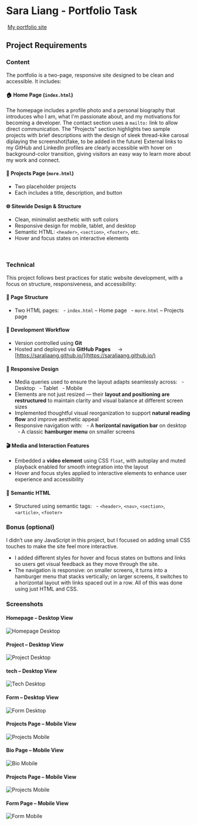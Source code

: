 #  Sara Liang - Portfolio Task
​
[My portfolio site](https://saraliaang.github.io/)
​
## Project Requirements

### Content

The portfolio is a two-page, responsive site designed to be clean and accessible. It includes:

#### 🏠 Home Page (`index.html`)

The homepage includes a profile photo and a personal biography that introduces who I am, what I'm passionate about, and my motivations for becoming a developer. The contact section uses a `mailto:` link to allow direct communication. The "Projects" section highlights two sample projects with brief descriptions with the design of sleek thread-kike carosal diplaying the screenshot(fake, to be added in the future) External links to my GitHub and LinkedIn profiles are clearly accessible with hover on background-color transition, giving visitors an easy way to learn more about my work and connect.

#### 📁 Projects Page (`more.html`)
- Two placeholder projects
- Each includes a title, description, and button

#### 🌐 Sitewide Design & Structure
- Clean, minimalist aesthetic with soft colors
- Responsive design for mobile, tablet, and desktop
- Semantic HTML: `<header>`, `<section>`, `<footer>`, etc.
- Hover and focus states on interactive elements

​
### Technical

This project follows best practices for static website development, with a focus on structure, responsiveness, and accessibility:

#### 📄 Page Structure
- Two HTML pages:
  - `index.html` – Home page
  - `more.html` – Projects page

#### 🔧 Development Workflow
- Version controlled using **Git**
- Hosted and deployed via **GitHub Pages**  
  → [https://saraliaang.github.io/](https://saraliaang.github.io/)

#### 📱 Responsive Design
- Media queries used to ensure the layout adapts seamlessly across:
  - Desktop
  - Tablet
  - Mobile
- Elements are not just resized — their **layout and positioning are restructured** to maintain clarity and visual balance at different screen sizes
- Implemented thoughtful visual reorganization to support **natural reading flow** and improve aesthetic appeal
- Responsive navigation with:
  - A **horizontal navigation bar** on desktop
  - A classic **hamburger menu** on smaller screens

#### 🎬 Media and Interaction Features
- Embedded a **video element** using CSS `float`, with autoplay and muted playback enabled for smooth integration into the layout
- Hover and focus styles applied to interactive elements to enhance user experience and accessibility

#### 🧱 Semantic HTML
- Structured using semantic tags:
  - `<header>`, `<nav>`, `<section>`, `<article>`, `<footer>`

### Bonus (optional)

I didn’t use any JavaScript in this project, but I focused on adding small CSS touches to make the site feel more interactive.  
- I added different styles for hover and focus states on buttons and links so users get visual feedback as they move through the site.
- The navigation is responsive: on smaller screens, it turns into a hamburger menu that stacks vertically; on larger screens, it switches to a horizontal layout with links spaced out in a row. All of this was done using just HTML and CSS.

### Screenshots
#### Homepage – Desktop View
![Homepage Desktop](img/screenshots/homepage-desktop.png)
#### Project – Desktop View
![Project Desktop](img/screenshots/project-desktop.png)
#### tech – Desktop View
![Tech Desktop](img/screenshots/tech-desktop.png)
#### Form – Desktop View
![Form Desktop](img/screenshots/form-desktop.png)

#### Projects Page – Mobile View
![Projects Mobile](img/screenshots/homepage-mobile.png)
#### Bio Page – Mobile View
![Bio Mobile](img/screenshots/bio-mobile.png)
#### Projects Page – Mobile View
![Projects Mobile](img/screenshots/project-mobile.png)
#### Form Page – Mobile View
![Form Mobile](img/screenshots/form-mobile.png)